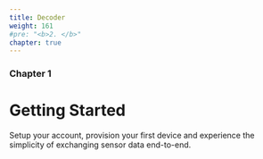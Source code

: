 ```yaml
---
title: Decoder
weight: 161
#pre: "<b>2. </b>"
chapter: true
---
```


### Chapter 1

# Getting Started

Setup your account, provision your first device and experience the simplicity of exchanging sensor data end-to-end.

